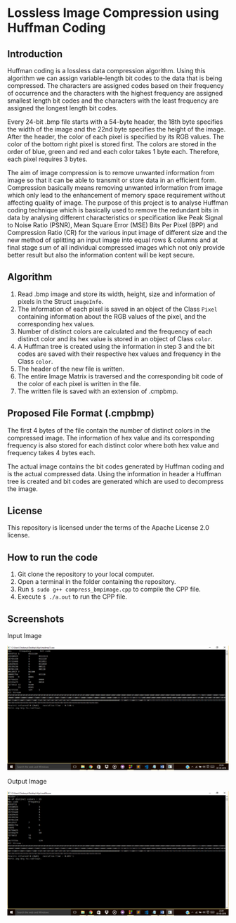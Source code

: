 # Lossless Image Compression using Huffman Coding

## Introduction

Huffman coding is a lossless data compression algorithm. Using this algorithm we can assign variable-length bit codes to the data that is being compressed. The characters are assigned codes based on their frequency of occurrence and the characters with the highest frequency are assigned smallest length bit codes and the characters with the least frequency are assigned the longest length bit codes. 

Every 24-bit .bmp file starts with a 54-byte header, the 18th byte specifies the width of the image and the 22nd byte specifies the height of the image. After the header, the color of each pixel is specified by its RGB values. The color of the bottom right pixel is stored first. The colors are stored in the order of blue, green and red and each color takes 1 byte each. Therefore, each pixel requires 3 bytes.

The aim of image compression is to remove unwanted information from image so that it can be able to transmit or store data in an efficient form. 
Compression basically means removing unwanted information from image which only lead to the enhancement of memory space requirement without affecting quality of image.
The purpose of this project is to analyse Huffman coding technique which is basically used to remove the redundant bits in data by analysing different characteristics or specification like Peak Signal to Noise Ratio (PSNR), Mean Square Error (MSE) Bits Per Pixel (BPP) and Compression Ratio (CR) for the various input image of different size and the new method of splitting an input image into equal rows & columns and at final stage sum of all individual compressed images which not only provide better result but also the information content will be kept secure. 


## Algorithm
1. Read .bmp image and store its width, height, size and information of pixels in the Struct `imageInfo`.
1. The information of each pixel is saved in an object of the Class `Pixel` containing information about the RGB values of the pixel, and the corresponding hex values.
1. Number of distinct colors are calculated and the frequency of each distinct color and its hex value is stored in an object of Class `color`.
1. A Huffman tree is created using the information in step 3 and the bit codes are saved with their respective hex values and frequency in the Class `color`.
1. The header of the new file is written.
1. The entire Image Matrix is traversed and the corresponding bit code of the color of each pixel is written in the file.
1. The written file is saved with an extension of .cmpbmp.

## Proposed File Format (.cmpbmp)

The first 4 bytes of the file contain the number of distinct colors in the compressed image. The information of hex value and its corresponding frequency is also stored for each distinct color where both hex value and frequency takes 4 bytes each.

The actual image contains the bit codes generated by Huffman coding and is the actual compressed data.
Using the information in header a Huffman tree is created and bit codes are generated which are used to decompress the image.

## License

This repository is licensed under the terms of the Apache License 2.0 license.

## How to run the code

1. Git clone the repository to your local computer.
1. Open a terminal in the folder containing the repository.
1. Run `$ sudo g++ compress_bmpimage.cpp` to compile the CPP file.
1. Execute `$ ./a.out` to run the CPP file.

## Screenshots
Input Image

<img src="screenshots/image2.png" >

Output Image

<img src="screenshots/image1.png">
